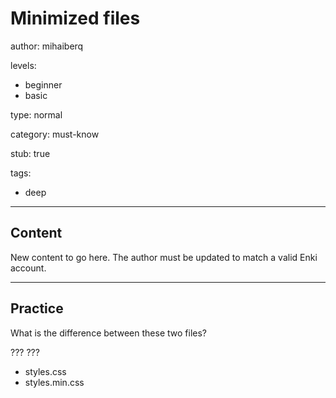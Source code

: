 # Minimized files
author: mihaiberq

levels:
  - beginner
  - basic

type: normal

category: must-know

stub: true

tags:
  - deep


---
## Content

New content to go here. The author must be updated to match a valid Enki account.

---
## Practice

What is the difference between these two files?

???
???

* styles.css
* styles.min.css
